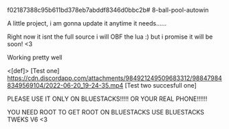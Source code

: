 f02187388c95b611bd378eb7abddf8346d0bbc2b# 8-ball-pool-autowin

A little project, i am gonna update it anytime it needs......

Right now it isnt the full source i will OBF the lua :) but i promise it will be soon! <3

Working pretty well

<[def]> [Test one]
https://cdn.discordapp.com/attachments/984921249509683312/988479848349569104/2022-06-20_19-24-35.mp4 [Test two succesfull one]

PLEASE USE IT ONLY ON BLUESTACKS!!!!! OR YOUR REAL PHONE!!!!!!

YOU NEED ROOT TO GET ROOT ON BLUESTACKS USE BLUESTACKS TWEKS V6 <3



